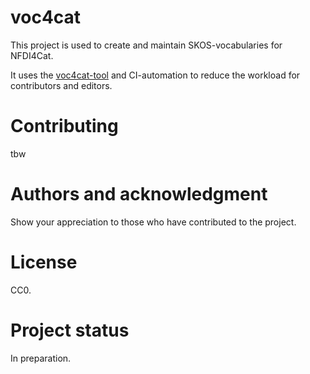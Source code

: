 # voc4cat

This project is used to create and maintain SKOS-vocabularies for NFDI4Cat. 

It uses the [voc4cat-tool](https://gitlab.fokus.fraunhofer.de/nfdi4cat/ta1-ontologies/heterogen-synth) and CI-automation to reduce the workload for contributors and editors.


# Contributing

tbw


# Authors and acknowledgment

Show your appreciation to those who have contributed to the project.


# License

CC0.


# Project status

In preparation.
